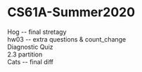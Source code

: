 # CS61A-Summer2020
Hog -- final stretagy  
hw03 -- extra questions & count_change  
Diagnostic Quiz  
2.3 partition  
Cats -- final diff  